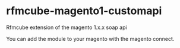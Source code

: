 # rfmcube-magento1-customapi
Rfmcube extension of the magento 1.x.x soap api

You can add the module to your magento with the magento connect.
